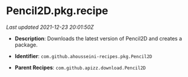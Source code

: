 # Pencil2D.pkg.recipe

_Last updated 2021-12-23 20:01:50Z_

- **Description**: Downloads the latest version of Pencil2D and creates a package.

- **Identifier**: `com.github.ahousseini-recipes.pkg.Pencil2D`

- **Parent Recipes**: `com.github.apizz.download.Pencil2D`
